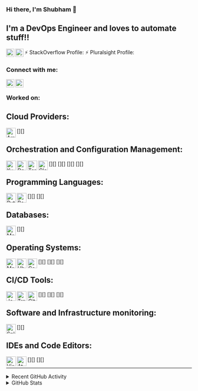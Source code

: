 ### Hi there, I'm Shubham 👋

## I'm a DevOps Engineer and loves to automate stuff!!

⚡ StackOverflow Profile: [<img align="left" alt="shubham | Stackoverflow" width="22px" src="https://cdn.jsdelivr.net/npm/simple-icons@v3/icons/stackoverflow.svg" />][stackoverflow]
⚡ Pluralsight Profile: [<img align="left" alt="shubham | Pluralsight" width="22px" src="https://cdn.jsdelivr.net/npm/simple-icons@v3/icons/pluralsight.svg" />][pluralsight]

### Connect with me:

[<img align="left" alt="shubhamv1436 | LinkedIn" width="22px" src="https://cdn.jsdelivr.net/npm/simple-icons@v3/icons/linkedin.svg" />][linkedin]
[<img align="left" alt="shubham | Twitter" width="22px" src="https://cdn.jsdelivr.net/npm/simple-icons@v3/icons/twitter.svg" />][twitter]

<br />

### Worked on:

## Cloud Providers:
[<img align="left" alt="Amazon Web Services" width="26px" src="https://cdn.jsdelivr.net/npm/simple-icons@3.13.0/icons/amazonaws.svg"/>][]

## Orchestration and Configuration Management:
[<img align="left" alt="Kubernetes" width="26px" src="https://cdn.jsdelivr.net/npm/simple-icons@3.13.0/icons/kubernetes.svg"/>][]
[<img align="left" alt="Docker" width="26px" src="https://cdn.jsdelivr.net/npm/simple-icons@3.13.0/icons/docker.svg"/>][]
[<img align="left" alt="Terraform" width="26px" src="https://cdn.jsdelivr.net/npm/simple-icons@3.13.0/icons/terraform.svg"/>][]
[<img align="left" alt="CloudFormation" width="26px" src="https://cdn.jsdelivr.net/npm/simple-icons@3.13.0/icons/.svg"/>][]

## Programming Languages:
[<img align="left" alt="Python3" width="26px" src="https://cdn.jsdelivr.net/npm/simple-icons@3.13.0/icons/python.svg"/>][]
[<img align="left" alt="Bash" width="26px" src="https://cdn.jsdelivr.net/npm/simple-icons@3.13.0/icons/gnubash.svg"/>][]

## Databases:
[<img align="left" alt="MongoDB" width="26px" src="https://cdn.jsdelivr.net/npm/simple-icons@3.13.0/icons/mongodb.svg"/>][]

## Operating Systems:
[<img align="left" alt="MacOS" width="26px" src="https://cdn.jsdelivr.net/npm/simple-icons@3.13.0/icons/apple.svg"/>][]
[<img align="left" alt="Ubuntu Server" width="26px" src="https://cdn.jsdelivr.net/npm/simple-icons@3.13.0/icons/ubuntu.svg"/>][]
[<img align="left" alt="CentOS" width="26px" src="https://cdn.jsdelivr.net/npm/simple-icons@3.13.0/icons/centos.svg"/>][]

## CI/CD Tools:
[<img align="left" alt="Jenkins" width="26px" src="https://cdn.jsdelivr.net/npm/simple-icons@3.13.0/icons/jenkins.svg"/>][]
[<img align="left" alt="Travis CI" width="26px" src="https://cdn.jsdelivr.net/npm/simple-icons@3.13.0/icons/travisci.svg"/>][]
[<img align="left" alt="GitHub Actions" width="26px" src="https://cdn.jsdelivr.net/npm/simple-icons@3.13.0/icons/githubactions.svg"/>][]

## Software and Infrastructure monitoring:
[<img align="left" alt="Splunk" width="26px" src="https://cdn.jsdelivr.net/npm/simple-icons@3.13.0/icons/splunk.svg"/>][]

## IDEs and Code Editors:
[<img align="left" alt="Visual Studio Code" width="26px" src="https://cdn.jsdelivr.net/npm/simple-icons@3.13.0/icons/visualstudiocode.svg"/>][]
[<img align="left" alt="Atom" width="26px" src="https://cdn.jsdelivr.net/npm/simple-icons@3.13.0/icons/atom.svg"/>][]

---

<details>
  <summary>Recent GitHub Activity</summary>
  
<!--START_SECTION:activity-->
<!--END_SECTION:activity-->

</details>

<details>
  <summary>GitHub Stats</summary>

  <img align="left" alt="shubhamv1436's GitHub Stats" src="https://github-readme-stats.shubhamv1436.vercel.app/api?username=shubhamv1436&show_icons=true&hide_border=true" />

</details>

[twitter]: https:twitter.com/Shubham88475588
[stackoverflow]: https://instagram.com/codeSTACKr
[linkedin]: www.linkedin.com/in/shubhamv1436
[pluralsight]: https://app.pluralsight.com/profile/shubhamv1436
